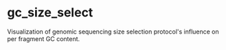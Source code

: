 # gc_size_select
Visualization of genomic sequencing size selection protocol's influence on per fragment GC content.
